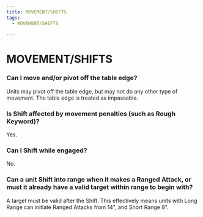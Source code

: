 ```yaml
---
title: MOVEMENT/SHIFTS
tags:
  - MOVEMENT/SHIFTS

---
```


# MOVEMENT/SHIFTS

### Can I move and/or pivot off the table edge?

Units may pivot off the table edge, but may not do any other type of movement. The table edge is treated as impassable.

### Is Shift affected by movement penalties (such as Rough Keyword)?

Yes.

### Can I Shift while engaged?

No.

### Can a unit Shift into range when it makes a Ranged Attack, or must it already have a valid target within range to begin with?

A target must be valid after the Shift. This effectively means units with Long Range can initiate Ranged Attacks from 14", and Short Range 8".

